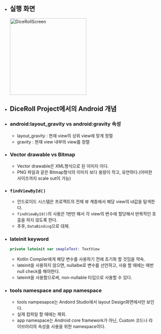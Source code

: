 <!--
![실행 화면](https://user-images.githubusercontent.com/37657541/167548174-f3c3e07e-d111-49fe-840e-be2dabf0a9e9.png)
-->
* ## 실행 화면
  <img width="250" alt="DiceRollScreen" src="https://user-images.githubusercontent.com/37657541/167548174-f3c3e07e-d111-49fe-840e-be2dabf0a9e9.png">

* ## DiceRoll Project에서의 Android 개념
* ### android:layout_gravity vs android:gravity 속성
  - layout_gravity : 현재 view의 상위 view에 맞게 정렬
  - gravity : 현재 view 내부의 view를 정렬
  
* ### Vector drawable vs Bitmap
  - Vector drawable은 XML형식으로 된 이미지 이다. 
  - PNG 파일과 같은 Bitmap형식의 이미지 보다 용량이 작고, 유연하다.(어떠한 사이즈까지 scale out이 가능) 
 
* ### `findViewById()`
  - 안드로이드 시스템은 프로젝트의 전체 뷰 계층에서 해당 view의 id값을 탐색한다.
  - `findViewById()`의 사용은 1번만 해서 각 view의 변수에 할당해서 반복적인 호출을 하지 않도록 한다.
  - 추후, `DataBinding`으로 대체.
  
* ### lateinit keyword
  ```kotlin
  private lateinit var smapleText: TextView
  ```
  - Kotlin Compiler에게 해당 변수를 사용하기 전에 초기화 할 것임을 약속.
  - lateinit을 사용하지 않으면, nullalbe로 변수를 선언하고, 사용 할 때에는 매번 null check를 해야한다.
  - lateinit을 사용함으로써, non-nullable 타입으로 사용할 수 있다.
  
* ### tools namespace and app namespace
  - tools nampesapce는 Andoird Studio에서 layout Design화면에서만 보인다.
  - 실제 컴파일 할 때에는 제외.
  - app namespace는 Android core framework가 아닌, Custom 코드나 라이브러리의 속성을 사용을 위한 namespace이다.
